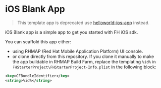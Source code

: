 iOS Blank App
=============

> This template app is deprecated use [helloworld-ios-app](https://github.com/feedhenry-templates/blank-ios-app) instead.


iOS Blank app is a simple app to get you started with FH iOS sdk.

You can scaffold this app either:
- using RHMAP (Red Hat Mobile Application Platform) UI console.
- or clone directly from this repository. If you clone it manually to make the app buildable in RHMAP Build Farm, replace the templating ```%id%``` in ```FHStarterProject\FHStarterProject-Info.plist``` in the following block:

```xml
<key>CFBundleIdentifier</key>
<string>%id%</string>
```